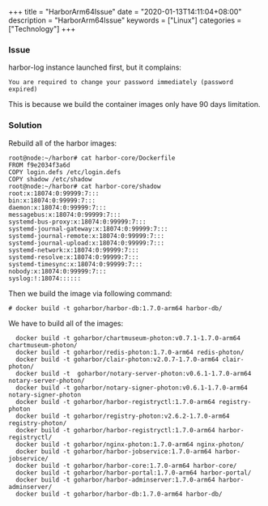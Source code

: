 +++
title = "HarborArm64Issue"
date = "2020-01-13T14:11:04+08:00"
description = "HarborArm64Issue"
keywords = ["Linux"]
categories = ["Technology"]
+++
### Issue
harbor-log instance launched first, but it complains:    

```
You are required to change your password immediately (password expired)
```
This is because we build the container images only have 90 days limitation.   

### Solution
Rebuild all of the harbor images:    

```
root@node:~/harbor# cat harbor-core/Dockerfile 
FROM f9e2034f3a6d
COPY login.defs /etc/login.defs
COPY shadow /etc/shadow
root@node:~/harbor# cat harbor-core/shadow 
root:x:18074:0:99999:7:::
bin:x:18074:0:99999:7:::
daemon:x:18074:0:99999:7:::
messagebus:x:18074:0:99999:7:::
systemd-bus-proxy:x:18074:0:99999:7:::
systemd-journal-gateway:x:18074:0:99999:7:::
systemd-journal-remote:x:18074:0:99999:7:::
systemd-journal-upload:x:18074:0:99999:7:::
systemd-network:x:18074:0:99999:7:::
systemd-resolve:x:18074:0:99999:7:::
systemd-timesync:x:18074:0:99999:7:::
nobody:x:18074:0:99999:7:::
syslog:!:18074::::::

```
Then we build the image via following command:    

```
# docker build -t goharbor/harbor-db:1.7.0-arm64 harbor-db/
```
We have to build all of the images:     

```
  docker build -t goharbor/chartmuseum-photon:v0.7.1-1.7.0-arm64 chartmuseum-photon/
  docker build -t goharbor/redis-photon:1.7.0-arm64 redis-photon/
  docker build -t goharbor/clair-photon:v2.0.7-1.7.0-arm64 clair-photon/
  docker build -t  goharbor/notary-server-photon:v0.6.1-1.7.0-arm64 notary-server-photon/
  docker build -t goharbor/notary-signer-photon:v0.6.1-1.7.0-arm64 notary-signer-photon
  docker build -t goharbor/harbor-registryctl:1.7.0-arm64 registry-photon
  docker build -t goharbor/registry-photon:v2.6.2-1.7.0-arm64 registry-photon/
  docker build -t goharbor/harbor-registryctl:1.7.0-arm64 harbor-registryctl/
  docker build -t goharbor/nginx-photon:1.7.0-arm64 nginx-photon/
  docker build -t goharbor/harbor-jobservice:1.7.0-arm64 harbor-jobservice/
  docker build -t goharbor/harbor-core:1.7.0-arm64 harbor-core/
  docker build -t goharbor/harbor-portal:1.7.0-arm64 harbor-portal/
  docker build -t goharbor/harbor-adminserver:1.7.0-arm64 harbor-adminserver/
  docker build -t goharbor/harbor-db:1.7.0-arm64 harbor-db/
```
